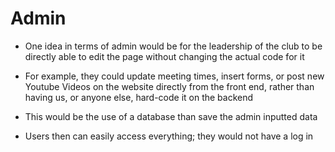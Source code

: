 # Admin

* One idea in terms of admin would be for the leadership of the club to be directly able to edit the page without changing the actual code for it

* For example, they could update meeting times, insert forms, or post new Youtube Videos on the website directly from the front end, rather than having us, or anyone else, hard-code it on the backend 

* This would be the use of a database than save the admin inputted data 

* Users then can easily access everything; they would not have a log in
